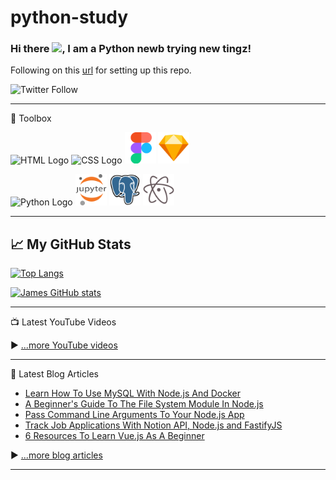 # python-study

### Hi there <img src="https://raw.githubusercontent.com/MartinHeinz/MartinHeinz/master/wave.gif" width="30px">, I am a Python newb trying new tingz!

Following on this [url](https://catalins.tech/how-to-create-a-kickass-github-profile-page?utm_source=tldrnewsletter) for setting up this repo.

![Twitter Follow](https://img.shields.io/twitter/follow/<your_twitter_username>?style=social)

---

🧰 Toolbox

 <img src="https://cdn.worldvectorlogo.com/logos/html5.svg" alt="HTML Logo" width="50" height="50"/> <img src="https://cdn.worldvectorlogo.com/logos/css-5.svg" alt="CSS Logo" width="50" height="50"/> 
<img src="https://github.com/devicons/devicon/raw/master/icons/figma/figma-original.svg" alt="Figma Logo" width="50" height="50"/>
<img src="https://github.com/devicons/devicon/raw/master/icons/sketch/sketch-original.svg" alt="Sktech Logo" width="50" height="50"/>

<img src="https://cdn.worldvectorlogo.com/logos/python-5.svg" alt="Python Logo" width="50" height="50"/> <img src="https://raw.githubusercontent.com/devicons/devicon/master/icons/jupyter/jupyter-original-wordmark.svg" alt="Jupyter Logo" width="50" height="50"/> <img src = "https://github.com/devicons/devicon/raw/master/icons/postgresql/postgresql-original.svg"  alt="Postgres Logo" width="50" height="50"/> <img src = "https://raw.githubusercontent.com/devicons/devicon/master/icons/atom/atom-original.svg" alt="Atom Logo" width="50" height="50"/>


---

## &#x1f4c8; My GitHub Stats

[![Top Langs](https://github-readme-stats.vercel.app/api/top-langs/?username=hellojameslee7&hide=java,html,css&theme=grubbox)](https://github.com/anuraghazra/github-readme-stats)

[![James GitHub stats](https://github-readme-stats.vercel.app/api?username=hellojameslee7&theme=grubbox)](https://github.com/anuraghazra/github-readme-stats)



---

📺 Latest YouTube Videos

<!-- YOUTUBE-VIDEOS-LIST:START -->
<!-- YOUTUBE-VIDEOS-LIST:END -->


▶ [...more YouTube videos](https://www.youtube.com/channel/UCl1IRCSmm74qhcFNPTHcbMg?sub_confirmation=1)

---

📘 Latest Blog Articles

<!-- BLOG-POST-LIST:START -->
- [Learn How To Use MySQL With Node.js And Docker](https://catalins.tech/learn-how-to-use-mysql-with-nodejs-and-docker)
- [A Beginner's Guide To The File System Module In Node.js](https://catalins.tech/a-beginners-guide-to-the-file-system-module-in-nodejs)
- [Pass Command Line Arguments To Your Node.js App](https://catalins.tech/pass-command-line-arguments-to-your-nodejs-app)
- [Track Job Applications With Notion API, Node.js and FastifyJS](https://catalins.tech/track-job-applications-with-notion-api-nodejs-and-fastifyjs)
- [6 Resources To Learn Vue.js As A Beginner](https://catalins.tech/6-resources-to-learn-vuejs-as-a-beginner)
<!-- BLOG-POST-LIST:END -->

▶ [...more blog articles](https://catalins.tech)

---
